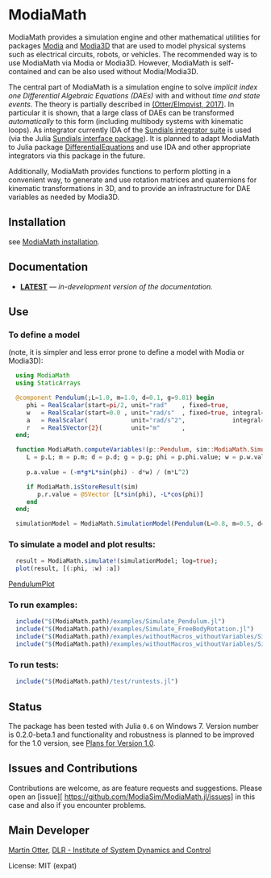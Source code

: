 # ModiaMath

ModiaMath provides a simulation engine and other mathematical utilities for packages 
[Modia](https://github.com/ModiaSim/Modia.jl) and [Modia3D](https://github.com/ModiaSim/Modia3D.jl)
that are used to model physical systems such as electrical circuits, robots, or vehicles.
The recommended way is to use ModiaMath via Modia or Modia3D.
However, ModiaMath is self-contained and can be also used without Modia/Modia3D.

The central part of ModiaMath is a simulation engine to solve 
*implicit index one Differential Algebraic Equations (DAEs)*
with and without *time and state events*. The theory is partially described in 
[(Otter/Elmqvist, 2017)](http://www.ep.liu.se/ecp/132/064/ecp17132565.pdf).
In particular it is shown, that a large class of DAEs can be transformed *automatically* to this
form (including multibody systems with kinematic loops). As integrator currently 
IDA of the [Sundials integrator suite](https://computation.llnl.gov/projects/sundials)
is used (via the Julia [Sundials interface package](https://github.com/JuliaDiffEq/Sundials.jl)). 
It is planned to adapt ModiaMath to Julia package
[DifferentialEquations](https://github.com/JuliaDiffEq/DifferentialEquations.jl)
and use IDA and other appropriate integrators via this package in the future.

Additionally, ModiaMath provides functions to perform plotting in a convenient way,
to generate and use rotation matrices and quaternions for kinematic transformations in 3D, 
and to provide an infrastructure for DAE variables as needed by Modia3D.


## Installation

see [ModiaMath installation](https://ModiaSim.github.io/ModiaMath.jl/latest/index.html#Installation-1).


## Documentation

- [**LATEST**](https://ModiaSim.github.io/ModiaMath.jl/latest) &mdash; *in-development version of the documentation.*


## Use

### To define a model
(note, it is simpler and less error prone to define a model with Modia or Modia3D):

```julia
  using ModiaMath
  using StaticArrays

  @component Pendulum(;L=1.0, m=1.0, d=0.1, g=9.81) begin
     phi = RealScalar(start=pi/2, unit="rad"    , fixed=true,               numericType=ModiaMath.XD_EXP)
     w   = RealScalar(start=0.0 , unit="rad/s"  , fixed=true, integral=phi, numericType=ModiaMath.XD_EXP)
     a   = RealScalar(            unit="rad/s^2",             integral=w  , numericType=ModiaMath.DER_XD_EXP) 
     r   = RealSVector{2}(        unit="m"      ,                           numericType=ModiaMath.WC)
  end;

  function ModiaMath.computeVariables!(p::Pendulum, sim::ModiaMath.SimulationState)  
     L = p.L; m = p.m; d = p.d; g = p.g; phi = p.phi.value; w = p.w.value
   
     p.a.value = (-m*g*L*sin(phi) - d*w) / (m*L^2)

     if ModiaMath.isStoreResult(sim)
        p.r.value = @SVector [L*sin(phi), -L*cos(phi)]
     end
  end;

  simulationModel = ModiaMath.SimulationModel(Pendulum(L=0.8, m=0.5, d=0.2), stopTime=5.0);

```


### To simulate a model and plot results:

```julia
  result = ModiaMath.simulate!(simulationModel; log=true);
  plot(result, [(:phi, :w) :a])
```

[PendulumPlot](https://ModiaSim.github.io/ModiaMath.jl/resources/images/pendulumPlot.png)


### To run examples:
```julia
  include("$(ModiaMath.path)/examples/Simulate_Pendulum.jl")
  include("$(ModiaMath.path)/examples/Simulate_FreeBodyRotation.jl")
  include("$(ModiaMath.path)/examples/withoutMacros_withoutVariables/Simulate_SimpleStateEvents.jl")
  include("$(ModiaMath.path)/examples/withoutMacros_withoutVariables/Simulate_BouncingBall.jl")
```

### To run tests:
```julia
  include("$(ModiaMath.path)/test/runtests.jl")
```

## Status

The package has been tested with Julia `0.6` on Windows 7.
Version number is 0.2.0-beta.1 and functionality and robustness is planned to be improved for the 1.0 version,
see [Plans for Version 1.0](https://ModiaSim.github.io/ModiaMath.jl/latest/man/Plans.html).


## Issues and Contributions

Contributions are welcome, as are feature requests and suggestions.
Please open an [issue][ https://github.com/ModiaSim/ModiaMath.jl/issues] in this case and also if you encounter problems.


## Main Developer
[Martin Otter](https://rmc.dlr.de/sr/de/staff/martin.otter/), 
[DLR - Institute of System Dynamics and Control](https://www.dlr.de/sr/en)

License: MIT (expat)
